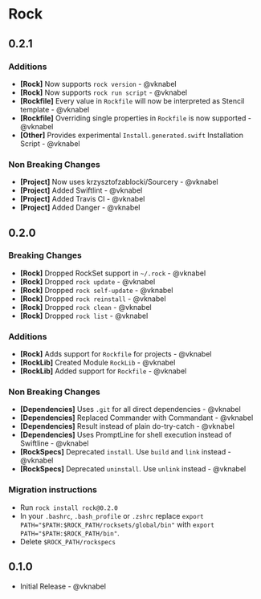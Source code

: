 # Rock

## 0.2.1

### Additions

- **[Rock]** Now supports `rock version` - @vknabel
- **[Rock]** Now supports `rock run script` - @vknabel
- **[Rockfile]** Every value in `Rockfile` will now be interpreted as Stencil template - @vknabel
- **[Rockfile]** Overriding single properties in `Rockfile` is now supported - @vknabel
- **[Other]** Provides experimental `Install.generated.swift` Installation Script - @vknabel

### Non Breaking Changes

- **[Project]** Now uses krzysztofzablocki/Sourcery - @vknabel
- **[Project]** Added Swiftlint - @vknabel
- **[Project]** Added Travis CI - @vknabel
- **[Project]** Added Danger - @vknabel

## 0.2.0

### Breaking Changes

- **[Rock]** Dropped RockSet support in `~/.rock` - @vknabel
- **[Rock]** Dropped `rock update` - @vknabel
- **[Rock]** Dropped `rock self-update` - @vknabel
- **[Rock]** Dropped `rock reinstall` - @vknabel
- **[Rock]** Dropped `rock clean` - @vknabel
- **[Rock]** Dropped `rock list` - @vknabel

### Additions

- **[Rock]** Adds support for `Rockfile` for projects - @vknabel
- **[RockLib]** Created Module `RockLib` - @vknabel
- **[RockLib]** Added support for `Rockfile` - @vknabel

### Non Breaking Changes

- **[Dependencies]** Uses `.git` for all direct dependencies - @vknabel
- **[Dependencies]** Replaced Commander with Commandant - @vknabel
- **[Dependencies]** Result instead of plain do-try-catch - @vknabel
- **[Dependencies]** Uses PromptLine for shell execution instead of Swiftline - @vknabel
- **[RockSpecs]** Deprecated `install`. Use `build` and `link` instead - @vknabel
- **[RockSpecs]** Deprecated `uninstall`. Use `unlink` instead - @vknabel

### Migration instructions

- Run `rock install rock@0.2.0`
- In your `.bashrc`, `.bash_profile` or `.zshrc` replace `export PATH="$PATH:$ROCK_PATH/rocksets/global/bin"` with `export PATH="$PATH:$ROCK_PATH/bin"`.
- Delete `$ROCK_PATH/rockspecs`

## 0.1.0

- Initial Release - @vknabel
